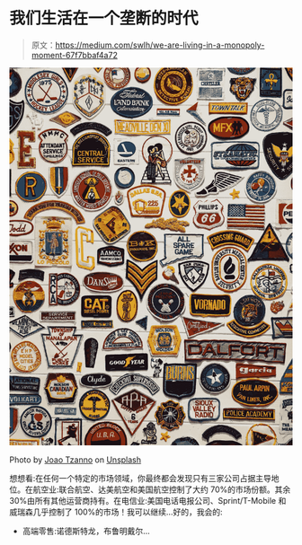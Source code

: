 # 我们生活在一个垄断的时代

> 原文：<https://medium.com/swlh/we-are-living-in-a-monopoly-moment-67f7bbaf4a72>

![](img/08ff5a4e27fe7fa4b2101e6ce20c57b2.png)

Photo by [Joao Tzanno](https://unsplash.com/@jtzanno?utm_source=unsplash&utm_medium=referral&utm_content=creditCopyText) on [Unsplash](https://unsplash.com/search/photos/brands?utm_source=unsplash&utm_medium=referral&utm_content=creditCopyText)

想想看:在任何一个特定的市场领域，你最终都会发现只有三家公司占据主导地位。在航空业:联合航空、达美航空和美国航空控制了大约 70%的市场份额。其余 30%由所有其他运营商持有。在电信业:美国电话电报公司、Sprint/T-Mobile 和威瑞森几乎控制了 100%的市场！我可以继续…好的，我会的:

*   高端零售:诺德斯特龙，布鲁明戴尔…